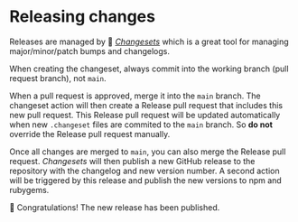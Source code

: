 # Releasing changes

Releases are managed by 🦋 [_Changesets_](https://github.com/atlassian/changesets#documentation) which is a great tool for managing major/minor/patch bumps and changelogs.

When creating the changeset, always commit into the working branch (pull request branch), not `main`.

When a pull request is approved, merge it into the `main` branch. The changeset action will then create a Release pull request that includes this new pull request. This Release pull request will be updated automatically when new `.changeset` files are commited to the `main` branch. So **do not** override the Release pull request manually.

Once all changes are merged to `main`, you can also merge the Release pull request. _Changesets_ will then publish a new GitHub release to the repository with the changelog and new version number. A second action will be triggered by this release and publish the new versions to npm and rubygems.

🎉 Congratulations! The new release has been published.
